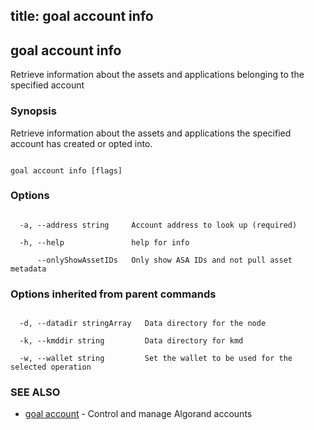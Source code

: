 title: goal account info
---
## goal account info



Retrieve information about the assets and applications belonging to the specified account



### Synopsis



Retrieve information about the assets and applications the specified account has created or opted into.



```

goal account info [flags]

```



### Options



```

  -a, --address string     Account address to look up (required)

  -h, --help               help for info

      --onlyShowAssetIDs   Only show ASA IDs and not pull asset metadata

```



### Options inherited from parent commands



```

  -d, --datadir stringArray   Data directory for the node

  -k, --kmddir string         Data directory for kmd

  -w, --wallet string         Set the wallet to be used for the selected operation

```



### SEE ALSO



* [goal account](../../account/account/)	 - Control and manage Algorand accounts




